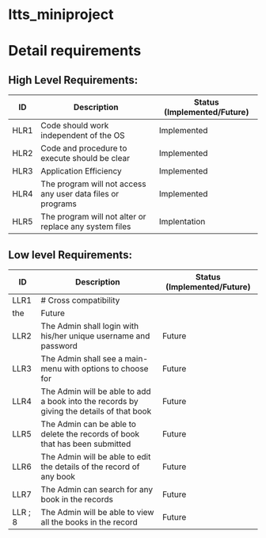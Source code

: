 # ltts_miniproject

# Detail requirements
## High Level Requirements:

| ID | Description | Status (Implemented/Future) |
| --- | --- | --- |
| HLR1 | Code should work independent of the OS | Implemented |
| HLR2 | Code and procedure to execute should be clear | Implemented |
| HLR3 | Application Efficiency | Implemented |
| HLR4 | The program will not access any user data files or programs | Implemented |
| HLR5 | The program will not alter or replace any system files | Implentation |


##  Low level Requirements:

|ID | Description | Status (Implemented/Future) |
| --- | --- | --- |
| LLR1 | # Cross compatibility
the| Future |
| LLR2 | The Admin shall login with his/her unique username and password | Future |
| LLR3 | The Admin shall see a main-menu with options to choose for | Future |
| LLR4 | The Admin will be able to add a book into the records by giving the details of that book | Future |
| LLR5 | The Admin can be able to delete the records of book that has been submitted | Future |
| LLR6 | The Admin will be able to edit the details of the record of any book | Future |
| LLR7 | The Admin can search for any book in the records | Future |
| LLR ; 8 | The Admin will be able to view all the books in the record | Future |
